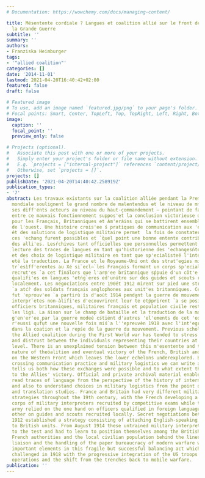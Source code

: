 ```yaml
---
# Documentation: https://wowchemy.com/docs/managing-content/

title: Mésentente cordiale ? Langues et coalition allié sur le front de l'ouest de
  la Grande Guerre
subtitle: ''
summary: ''
authors:
- Franziska Heimburger
tags:
- '"allied coalition"'
categories: []
date: '2014-11-01'
lastmod: 2021-04-20T16:40:42+02:00
featured: false
draft: false

# Featured image
# To use, add an image named `featured.jpg/png` to your page's folder.
# Focal points: Smart, Center, TopLeft, Top, TopRight, Left, Right, BottomLeft, Bottom, BottomRight.
image:
  caption: ''
  focal_point: ''
  preview_only: false

# Projects (optional).
#   Associate this post with one or more of your projects.
#   Simply enter your project's folder or file name without extension.
#   E.g. `projects = ["internal-project"]` references `content/project/deep-learning/index.md`.
#   Otherwise, set `projects = []`.
projects: []
publishDate: '2021-04-20T14:40:42.258919Z'
publication_types:
- '7'
abstract: Les travaux existants sur la coalition alliée pendant la Première Guerre
  mondiale soulignent le grand nombre de malentendus et le niveau de mf́iance entre
  ses diff'énts acteurs au niveau du haut-commandement — pointant de fait une tension
  entre ce mauvais fonctionnement suppos'et́ la conclusion victorieuse du conflit
  pour les Français, Britanniques et Am'eráins qui se battirent ensemble sur le front
  de l'ouest. Une histoire crois'ee ś pratiques de communication aux 'echeńs inf'erieu
  ́et des solutions de logistique militaire permet  ̀la fois de constater comment
  ces 'echang ́furent possibles et `q̀uel point une bonne entente contribua au succ`ef̀inal
  des alli'es. Lesŕchives tant officielles que personnelles permettent de faire une
  lecture des traces de langues en tant qu'historienne des 'echangesńternationaux
  et des choix de logistique militaire en tant que sp'ecialisteé l'interpr'etariat
  eté la traduction. La France et le Royaume-Uni ont des strat'egies militŕes de langue
  tr`esìff'erentes au Xé si`ecl—̀ les Français formant un corps sp'ecialis'e d't́erpr`eśìlitaires
  recrut'es `a cet ̀finálors que l'arm'ee britannique sṕpuie d'un côt'e sur des officie
  ́qualifi'es en langues 'etńg`eres ed̀'unútre sur des guides et scouts recrut'es
  localement. Les négociations entre 190ét 1912 mirent sur pied une strat'egie consistant
  `a atćr̀ des soldats français anglophones aux unit'es britanniques. Cette ĺution
  fut 'eprouv'ee `a partirù ís d'aoút 1914 pendant la guerre de mouvement quand ces
  interpr`etes non-àlifi'es d'ecouvrirent leur t́̂e etṕprirent `a se positǹner entre
  officiers britanniques, militaires français et population civile rest'ee derri`ere
  les ligs̀. La áison sur le champ de bataille et la traduction de la masse de papiers
  g'en'er'ee par la guerre modeé cśtiént d'autres 'el'ements de cet 'equilibre fríleáis
  r'eussi quf́ut une nouvelle fois miś`a l''epreuvèn 1918 avec l'int'egration ś 'Etats-Unis
  dans la coat́ion et la repśe de la guerre du mouvement. Previous scholarship on
  the Allied coalition during the First World war has tended to stress the misunderstandings
  and distrust between the individuals representing their countries at high command
  level. There is an unexplained tension between this m'esentente and the durable
  nature of theóalition and eventual victory of the French, British and Americans
  on the Western Front which leaves the lower echelons underexplored. By dialectically
  crossing communication practice and military logistics we can write a history which
  tells us both how these exchanges were possible and to what extent they contributed
  to the Allies' victory. Official and private archival material enables us both to
  read traces of language from the perspective of the history of international exchanges
  and also to understand choices in military logistics from the point of view of interpreting
  and translation studies. France and Britain had very different military language
  strategies throughout the 19th century, with the French developing a specialised
  corps of military interpreters recruited by competitive exams while the British
  army relied on the one hand on officers qualified in foreign languages and on the
  other on guides and scouts recruited locally. Secret negotiations between 1905 and
  1912 established a strategy consisting of attaching English-speaking French soldiers
  to British units. From August 1914 these untrained military interpreters were put
  to the test and had to learn to position themselves among the British officers,
  French authorities and the local civilian population behind the lines. Battlefield
  liaison and the handling of the paper bureaucracy of modern warfare were two further
  important elements in this fragile but successful balancing act which was further
  challenged in 1918 with the progressive integration of the US troops in the Allied
  operations and the shift from the trenches back to mobile warfare.
publication: ''
---
```

